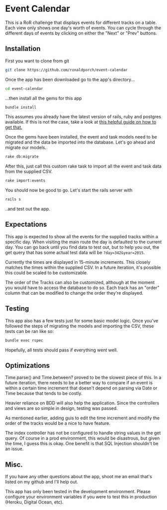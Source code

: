 # Event Calendar

This is a RoR challenge that displays events for different tracks on a table. Each view only shows one day's worth of events. You can cycle through the different days of events by clicking on either the "Next" or "Prev" buttons.

## Installation

First you want to clone from git

```bash
git clone https://github.com/ronaldporch/event-calendar
```

Once the app has been downloaded go to the app's directory...

```bash
cd event-calendar
```

...then install all the gems for this app

```bash
bundle install
```

This assumes you already have the latest version of rails, ruby and postgres available. If this is not the case, take a look at [this helpful guide on how to get that.](https://gorails.com/setup/ubuntu/14.04)

Once the gems have been installed, the event and task models need to be migrated and the data be imported into the database. Let's go ahead and migrate our models.

```bash
rake db:migrate
```

After this, just call this custom rake task to import all the event and task data from the supplied CSV.

```bash
rake import:events
```

You should now be good to go. Let's start the rails server with

```bash
rails s
```

..and test out the app.

## Expectations
This app is expected to show all the events for the supplied tracks within a specific day. When visiting the main route the day is defaulted to the current day. You can go back until you find data to test out, but to help you out, the get query that has some actual test data will be ```?day=342&year=2015```.

Currently the times are displayed in 15-minute increments. This closely matches the times within the supplied CSV. In a future iteration, it's possible this could be scaled to be customizable.

The order of the Tracks can also be customized, although at the moment you would have to access the database to do so. Each track has an "order" column that can be modified to change the order they're displayed.

## Testing
This app also has a few tests just for some basic model logic. Once you've followed the steps of migrating the models and importing the CSV, these tests can be ran like so:

```bash
bundle exec rspec
```

Hopefully, all tests should pass if everything went well.

## Optimizations
Time.parse() and Time.between? proved to be the slowest piece of this. In a future iteration, there needs to be a better way to compare if an event is within a certain time increment that doesn't depend on parsing via Date or Time because that tends to be costly.

Heavier reliance on BDD will also help the application. Since the controllers and views are so simple in design, testing was passed.

As mentioned earlier, adding guis to edit the time increment and modify the order of the tracks would be a nice to have feature.

The index controller has not be configured to handle string values in the get query. Of course in a prod environment, this would be disastrous, but given the time, I guess this is okay. One benefit is that SQL Injection shouldn't be an issue.

## Misc.

If you have any other questions about the app, shoot me an email that's listed on my github and I'll help out.

This app has only been tested in the development environment. Please configure your environment variables if you were to test this in production (Heroku, Digital Ocean, etc).